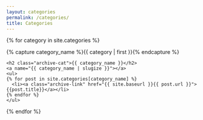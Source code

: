 ```yaml
---
layout: categories
permalink: /categories/
title: Categories
---
```



{% for category in site.categories %}
  <div class="archive-group">
    {% capture category_name %}{{ category | first }}{% endcapture %}
    <div id="#{{ category_name | slugize }}"></div>
    <p></p>

    <h2 class="archive-cat">{{ category_name }}</h2>
    <a name="{{ category_name | slugize }}"></a>
    <ul>
    {% for post in site.categories[category_name] %}
      <li><a class="archive-link" href="{{ site.baseurl }}{{ post.url }}">{{post.title}}</a></li>
    {% endfor %}
    </ul>
  </div>
{% endfor %}